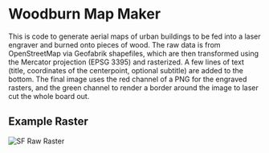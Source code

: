 # Woodburn Map Maker

This is code to generate aerial maps of urban buildings to be fed into a laser engraver and burned onto pieces of wood.  The raw data is from OpenStreetMap via Geofabrik shapefiles, which are then transformed using the Mercator projection (EPSG 3395) and rasterized.  A few lines of text (title, coordinates of the centerpoint, optional subtitle) are added to the bottom.  The final image uses the red channel of a PNG for the engraved rasters, and the green channel to render a border around the image to laser cut the whole board out.

## Example Raster
![SF Raw Raster](maps/san-francisco.png)